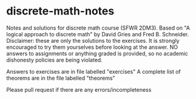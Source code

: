 # discrete-math-notes
Notes and solutions for discrete math course (SFWR 2DM3). Based on "A logical approach to discrete math" by David Gries and Fred B. Schneider.
Disclaimer: these are only the solutions to the exercises. It is strongly encouraged to try them yourselves before looking at the answer. NO answers to assignments or anything graded is provided, so no academic dishonesty policies are being violated.

Answers to exercises are in file labelled "exercises"
A complete list of theorems are in the file labelled "theorems"

Please pull request if there are any errors/incompleteness

